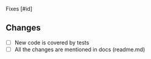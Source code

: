 <!-- 
Add a link to issue, another PR, discussion with which this PR is associated.
Select the most suitable relation type: fixes / closes / relates
-->
Fixes [#id]
<!-- Maybe you'd like to discuss this at first? Your may always create a new issue / discussion topic -->

## Changes
<!-- What exactly you have changed, and how it works now -->

- [ ] New code is covered by tests
- [ ] All the changes are mentioned in docs (readme.md)
